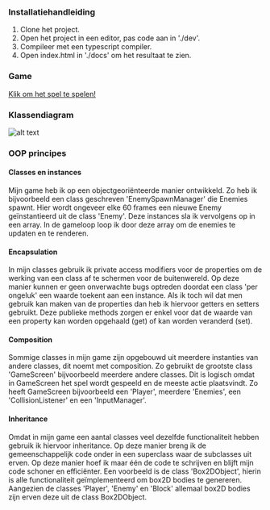 ### Installatiehandleiding

1. Clone het project.
2. Open het project in een editor, pas code aan in './dev'.
3. Compileer met een typescript compiler.
4. Open index.html in './docs' om het resultaat te zien.

### Game

[Klik om het spel te spelen!](https://joeyhoogerwerf.github.io/100-SECONDS/docs/)

### Klassendiagram

![alt text](http://i.imgur.com/Dznw0tt.png)

### OOP principes

#### Classes en instances

Mijn game heb ik op een objectgeoriënteerde manier ontwikkeld. Zo heb ik bijvoorbeeld een class geschreven 'EnemySpawnManager' die Enemies spawnt. Hier wordt ongeveer elke 60 frames een nieuwe Enemy geïnstantieerd uit de class 'Enemy'. Deze instances sla ik vervolgens op in een array. In de gameloop loop ik door deze array om de enemies te updaten en te renderen.

#### Encapsulation

In mijn classes gebruik ik private access modifiers voor de properties om de werking van een class af te schermen voor de buitenwereld. Op deze manier kunnen er geen onverwachte bugs optreden doordat een class 'per ongeluk' een waarde toekent aan een instance. Als ik toch wil dat men gebruik kan maken van de properties dan heb ik hiervoor getters en setters gebruikt. Deze publieke methods zorgen er enkel voor dat de waarde van een property kan worden opgehaald (get) of kan worden veranderd (set).

#### Composition

Sommige classes in mijn game zijn opgebouwd uit meerdere instanties van andere classes, dit noemt met composition. Zo gebruikt de grootste class 'GameScreen' bijvoorbeeld meerdere andere classes. Dit is logisch omdat in GameScreen het spel wordt gespeeld en de meeste actie plaatsvindt. Zo heeft GameScreen bijvoorbeeld een 'Player', meerdere 'Enemies', een 'CollisionListener' en een 'InputManager'.

#### Inheritance

Omdat in mijn game een aantal classes veel dezelfde functionaliteit hebben gebruik ik hiervoor inheritance. Op deze manier breng ik de gemeenschappelijk code onder in een superclass waar de subclasses uit erven. Op deze manier hoef ik maar één de code te schrijven en blijft mijn code schoner en efficiënter. Een voorbeeld is de class 'Box2DObject', hierin is alle functionaliteit geïmplementeerd om box2D bodies te genereren. Aangezien de classes 'Player', 'Enemy' en 'Block' allemaal box2D bodies zijn erven deze uit de class Box2DObject.